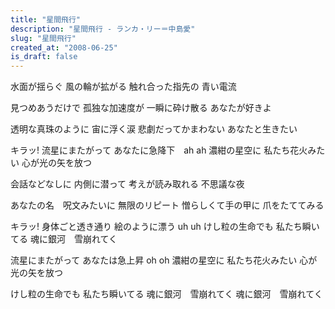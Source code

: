 ```yaml
---
title: "星間飛行"
description: "星間飛行 - ランカ・リー＝中島愛"
slug: "星間飛行"
created_at: "2008-06-25"
is_draft: false
---
```


水面が揺らぐ
風の輪が拡がる
触れ合った指先の
青い電流

見つめあうだけで
孤独な加速度が
一瞬に砕け散る
あなたが好きよ

透明な真珠のように
宙に浮く涙
悲劇だってかまわない
あなたと生きたい

キラッ!
流星にまたがって
あなたに急降下　ah ah
濃紺の星空に
私たち花火みたい
心が光の矢を放つ

会話などなしに
内側に潜って
考えが読み取れる
不思議な夜

あなたの名　呪文みたいに
無限のリピート
憎らしくて手の甲に
爪をたててみる

キラッ!
身体ごと透き通り
絵のように漂う uh uh
けし粒の生命でも
私たち瞬いてる
魂に銀河　雪崩れてく

流星にまたがって
あなたは急上昇 oh oh
濃紺の星空に
私たち花火みたい
心が光の矢を放つ

けし粒の生命でも
私たち瞬いてる
魂に銀河　雪崩れてく
魂に銀河　雪崩れてく